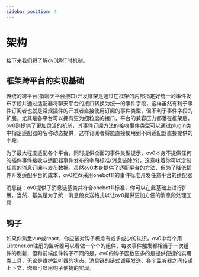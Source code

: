 ```yaml
---
sidebar_position: 4
---
```


# 架构

接下来我们将了解ov0运行时机制。

## 框架跨平台的实现基础

传统的跨平台(指聊天平台接口)开发框架是通过在框架的内部指定好统一的事件发布字段并通过适配器将聊天平台的接口转换为统一的事件字段，这样虽然有利于事件订阅者也就是常规插件的开发者直接使用订阅的事件类型，但不利于事件字段的扩展，尤其是各平台可以拥有更为细粒度的接口，平台的兼容压力都落在框架层。ov0则提供了更加灵活的机制，其事件订阅方法的接收事件类型可以通过plugin类中指定适配器的名称动态提供，这样订阅者将能直接使用到不同适配器直接提供的字段，

为了最大程度适配各个平台，同时提供全面的事件类型提示，ov0本身不提供任何的插件事件接收与适配器事件发布的字段标准(消息链除外)，这意味着你可以定制任意的消息订阅与发布数据。虽然ov0本身提供了适配平台的方法，但为了降低插件开发适配平台的成本，ov0推荐采用onebot11的事件标准开发任意平台的适配器

消息链：ov0提供了消息链基类并符合onebot11标准，你可以在此基础上进行扩展，当然，基类是为了统一消息段发送格式以让ov0提供更加方便的消息段处理工具

## 钩子

如果你熟悉vue或react，你应该对钩子概念有或多或少的认识，ov0中每个用Listener.on注册的监听器可以看做一个个的组件，每次事件触发都相当于一次组件的刷新，但和前端组件钩子不同的是，ov0的钩子函数更多的是提供便捷的实用类工具，无论是维护监听器的状态、消息链的链式调用发送、各个监听器之间传递上下文，你都可以用钩子便捷的实现。